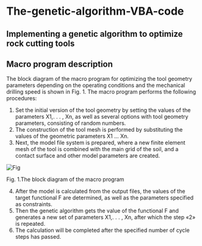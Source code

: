 # The-genetic-algorithm-VBA-code
## Implementing a genetic algorithm to optimize rock cutting tools

## Macro program description

The block diagram of the macro program for optimizing the tool geometry parameters depending on the operating conditions and the mechanical drilling speed is shown in Fig. 1.
The macro program performs the following procedures:
1. Set the initial version of the tool geometry by setting the values of the parameters X1,. . . , Xn, as well as several options with tool geometry parameters, consisting of random numbers.
2. The construction of the tool mesh is performed by substituting the values of the geometric parameters X1 ... Xn.
3. Next, the model file system is prepared, where a new finite element mesh of the tool is combined with the main grid of the soil, and a contact surface and other model parameters are created.
 
![Fig](https://user-images.githubusercontent.com/50267432/57181450-1bc13800-6ebe-11e9-9a41-660001d68809.GIF)

Fig. 1.The block diagram of the macro program

4. After the model is calculated from the output files, the values of the target functional F are determined, as well as the parameters specified as constraints.
5. Then the genetic algorithm gets the value of the functional F and generates a new set of parameters X1,. . . , Xn, after which the step «2» is repeated.
6. The calculation will be completed after the specified number of cycle steps has passed.
